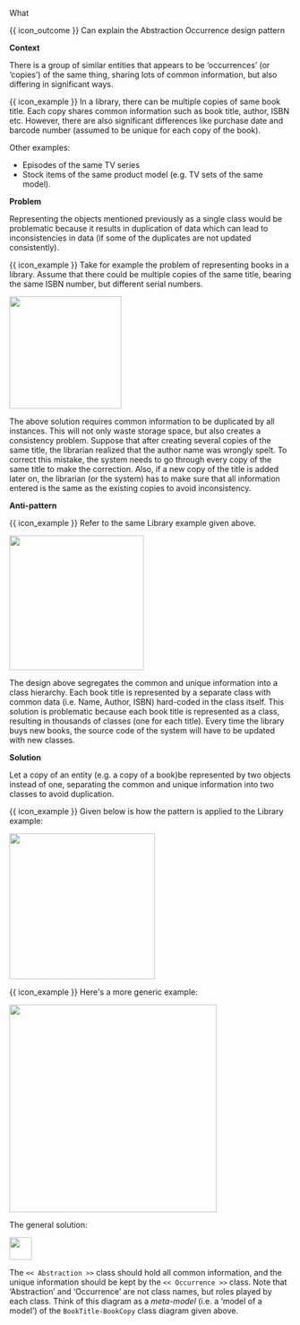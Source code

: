 <span id="title">What</span>

<span id="prereqs"></span>

<span id="outcomes">{{ icon_outcome }} Can explain the Abstraction Occurrence design pattern</span>

<div id="body">

**Context**

There is a group of similar entities that appears to be ‘occurrences’ (or ‘copies’) of the same thing, sharing lots of common information, but also differing in significant ways.

<tip-box>

{{ icon_example }} In a library, there can be multiple copies of same book title. Each copy shares common information such as book title, author, ISBN etc. However, there are also significant differences like purchase date and barcode number (assumed to be unique for each copy of the book).

Other examples:

* Episodes of the same TV series
* Stock items of the same product model (e.g. TV sets of the same model).

</tip-box>

**Problem**

Representing the objects mentioned previously as a single class would be problematic because it results in duplication of data which can lead to inconsistencies in data (if some of the duplicates are not updated consistently).

<tip-box>

{{ icon_example }} Take for example the problem of representing books in a library. Assume that there could be multiple copies of the same title, bearing the same ISBN number, but different serial numbers.

<img src="{{baseUrl}}/designPatterns/abstractionOccurrence/what/images/book.png" height="200" />
<p/>

The above solution requires common information to be duplicated by all instances. This will not only waste storage space, but also creates a consistency problem. Suppose that after creating several copies of the same title, the librarian realized that the author name was wrongly spelt. To correct this mistake, the system needs to go through every copy of the same title to make the correction. Also, if a new copy of the title is added later on, the librarian (or the system) has to make sure that all information entered is the same as the existing copies to avoid inconsistency.

</tip-box>

**Anti-pattern**



<tip-box>

{{ icon_example }} Refer to the same Library example given above.

<img src="{{baseUrl}}/designPatterns/abstractionOccurrence/what/images/bookFriends.png" height="240" />
<p/>

The design above segregates the common and unique information into a class hierarchy. Each book title is represented by a separate class with common data (i.e. Name, Author, ISBN) hard-coded in the class itself. This solution is problematic because each book title is represented as a class, resulting in thousands of classes (one for each title). Every time the library buys new books, the source code of the system will have to be updated with new classes.

</tip-box>

**Solution**

Let a copy of an entity (e.g. a copy of a book)be represented by two objects instead of one, separating the common and unique information into two classes to avoid duplication.

<tip-box>

{{ icon_example }} Given below is how the pattern is applied to the Library example:

<img src="{{baseUrl}}/designPatterns/abstractionOccurrence/what/images/bookTitleBookCopy.png" height="260" />
<p/>

{{ icon_example }} Here's a more generic example:

<img src="{{baseUrl}}/designPatterns/abstractionOccurrence/what/images/beforeAfter.png" height="370" />
<p/>

</tip-box>

The general solution:

<img src="{{baseUrl}}/designPatterns/abstractionOccurrence/what/images/abstractionOccurrence.png" height="40" />
<p/>

The `<< Abstraction >>` class should hold all common information, and the unique information should be kept by the `<< Occurrence >>` class. Note that ‘Abstraction’ and ‘Occurrence’ are not class names, but roles played by each class. Think of this diagram as a _meta-model_ (i.e. a ‘model of a model’) of the `BookTitle-BookCopy` class diagram given above.

</div>

<div id="extras">

<include src="exercises.md" />

</div>